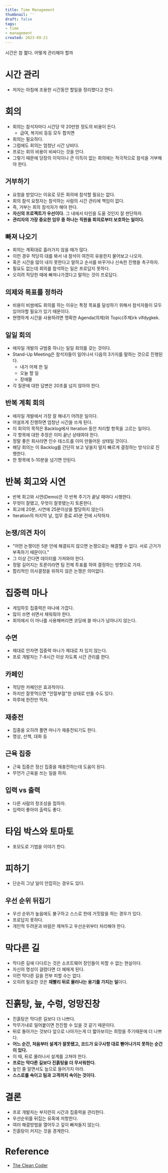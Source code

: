 ```yaml
---
title: Time Management
thumbnail: ''
draft: false
tags:
- time
- management
created: 2023-09-21
---
```


시간은 참 짧다. 어떻게 관리해야 할까

# 시간 관리

* 저자는 아침에 조용한 시간동안 할일을 정리했다고 한다.

# 회의

* 회의는 참석자마다 시간당 약 20만원 정도의 비용이 든다.
  * 급여, 복지비 등등 모두 합치면
* 회의는 필요하다.
* 그럼에도 회의는 엄청난 시간 낭비다.
* 프로는 회의 비용이 비싸다는 것을 안다.
* 그렇기 때문에 당장의 이익이나 큰 이득이 없는 회의에는 적극적으로 참석을 거부해야 한다.

## 거부하기

* 요청을 받았다는 이유로 모든 회의에 참석할 필요는 없다.
* 회의 참석 요청자는 참석하는 사람의 시간 관리에 책임이 없다.
* 즉, 거부는 회의 참석자가 해야 한다.
* **자신의 프로젝트가 우선이다.** 그 내에서 타인을 도울 것인지 잘 판단하자.
* **관리자의 가장 중요한 임무 중 하나는 직원을 회의로부터 보호하는 일이다.**

## 빠져 나오기

* 회의는 계획대로 흘러가지 않을 때가 많다.
* 이런 경우 적당히 대를 봐서 내 참석이 여전히 유용한지 물어보고 나오자.
* 혹은 시간을 많이 내지 못한다고 말하고 순서를 바꾸거나 신속한 진행을 촉구하자.
* 필요도 없는데 회의를 참석하는 일은 프로답지 못하다.
* 오히려 적당한 때에 빠져나가겠다고 말하는 것이 프로답다.

## 의제와 목표를 정하라

* 비용이 비쌈에도 회의를 하는 이유는 특정 목표를 달성하기 위해서 참석자들이 모두 있어야할 필요가 있기 때문이다.
* 현명하게 시간을 사용하려면 명확한 Agenda(의제)와 Topic(주제)rk vlfdygkek.

## 일일 회의

* 애자일 개발의 규범중 하나는 일일 회의를 갖는 것이다.
* Stand-Up Meeting은 참석자들이 일어나서 다음의 3가지를 말하는 것으로 진행된다.
  * 내가 어제 한 일
  * 오늘 할 일
  * 장애물
* 각 질문에 대한 답변은 20초를 넘지 않아야 한다.

## 반복 계획 회의

* 애자일 개발에서 가장 잘 해내기 어려운 일이다.
* 어설프게 진행하면 엄청난 시간을 쓰게 된다.
* 이 회의의 목적은 Backlog에서 Iteration 동안 처리할 항목을 고르는 일이다.
* 각 항목에 대한 추정은 이미 끝난 상태여야 한다.
* 정말 좋은 회사라면 인수 테스트를 이미 만들어둔 상태일 것이다.
* 해당 회의는 이 Backlog를 간단히 보고 넣을지 말지 빠르게 결정하는 방식으로 진행한다.
* 한 항목에 5-10분을 넘기면 안된다.

# 반복 회고와 시연

* 반복 회고와 시연(Demo)은 각 반복 주기가 끝날 때마다 시행한다.
* 무엇이 잘됐고, 무엇이 잘못됐는지 토론한다.
* 회고에 20분, 시연에 25분이상을 할당하지 않는다.
* Iteration의 마지막 날, 업무 종료 45분 전에 시작하자.

## 논쟁/의견 차이

* "어떤 논쟁이든 5분 안에 해결되지 않으면 논쟁으로는 해결할 수 없다. 서로 근거가 부족하기 때문이다."
* 그 이상 간다면 데이터를 가져와야 한다.
* 정말 길어지는 토론이라면 팀 전체 투표를 하여 결정하는 방향으로 가자.
* 합리적인 의사결정을 위하지 않은 논쟁은 의미없다.

# 집중력 마나

* 게임하듯 집중력은 마나에 가깝다.
* 많이 쓰면 쉬면서 채워줘야 한다.
* 회의에서 이 마나를 사용해버리면 코딩에 쓸 마나가 남아나지 않는다.

## 수면

* 제대로 안자면 집중력 마나가 제대로 차 있지 않는다.
* 프로 개발자는 7-8시간 이상 자도록 시간 관리를 한다.

## 카페인

* 적당한 카페인은 효과적이다.
* 하지만 잘못먹으면 "안절부절"한 상태로 만들 수도 있다.
* 하루에 한잔만 먹자.

## 재충전

* 집중을 오히려 풀면 마나가 재충전되기도 한다.
* 명상, 산책, 대화 등

## 근육 집중

* 근육 집중은 정신 집중을 재충전하는데 도움이 된다.
* 무언가 근육을 쓰는 일을 하자.

## 입력 vs 출력

* 다른 사람의 창조성을 접하자.
* 입력이 좋아야 출력도 좋다.

# 타임 박스와 토마토

* 포모도로 기법을 이야기 한다.

# 피하기

* 단순히 그냥 일이 안잡히는 경우도 있다.

## 우선 순위 뒤집기

* 우선 순위가 높음에도 불구하고 스스로 한테 거짓말을 하는 경우가 있다.
* 프로답지 못하다.
* 개인적 두려운과 바람은 제쳐두고 우선순위부터 처리해야 한다.

# 막다른 길

* 막다른 길에 다다르는 것은 소프트웨어 장인들이 피할 수 없는 현실이다.
* 자신의 명성이 걸렸다면 더 헤매게 된다.
* 이런 막다른 길을 전부 피할 수는 없다.
* 오히려 필요한 것은 **재빨리 뒤로 물러나는 용기를 가지는 일**이다.

# 진흙탕, 늪, 수렁, 엉망진창

* 진흙탕은 막다른 길보다 더 나쁘다.
* 막무가내로 밀어붙이면 전진할 수 있을 것 같기 때문이다.
* 뒤로 돌아가는 것보다 앞으로 나아가는게 더 짧아보이는 희망을 주기때문에 더 나쁘다.
* **어느 순간, 처음부터 설계가 잘못됐고, 코드가 요구사항 대로 뻗어나가지 못하는 순간이 있다.**
* 이 때, 뒤로 물러나서 설계를 고쳐야 한다.
* **프로는 막다른 길보다 진흙탕을 더 무서워한다.**
* 늪인 줄 알면서도 늪으로 들어가지 마라.
* **스스로를 속이고 팀과 고객까지 속이는 것이다.**

# 결론

* 프로 개발자는 부지런히 시간과 집중력을 관리한다.
* 우선순위를 뒤집는 유혹에 저항한다.
* 여러 해결방법을 열어두고 깊이 빠져들지 않는다.
* 진흙탕이 커지는 것을 경계한다.

# Reference

* [The Clean Coder](https://product.kyobobook.co.kr/detail/S000000935891)
